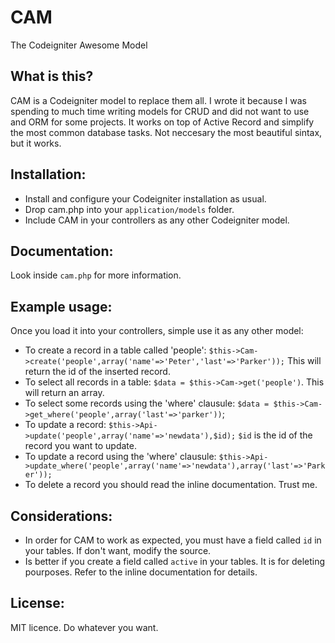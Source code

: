 CAM
===

The Codeigniter Awesome Model

## What is this?

CAM is a Codeigniter model to replace them all. I wrote it because I was spending to much time writing models for CRUD and did not want to use and ORM for some projects. It works on top of Active Record and simplify the most common database tasks. Not neccesary the most beautiful sintax, but it works.


## Installation:

* Install and configure your Codeigniter installation as usual.
* Drop cam.php into your `application/models` folder.
* Include CAM in your controllers as any other Codeigniter model.

## Documentation:

Look inside `cam.php` for more information.

## Example usage:

Once you load it into your controllers, simple use it as any other model:

* To create a record in a table called 'people': `$this->Cam->create('people',array('name'=>'Peter','last'=>'Parker'));` This will return the id of the inserted record.
* To select all records in a table: `$data = $this->Cam->get('people')`. This will return an array.
* To select some records using the 'where' clausule: `$data = $this->Cam->get_where('people',array('last'=>'parker'))`;
* To update a record: `$this->Api->update('people',array('name'=>'newdata'),$id);` `$id` is the id of the record you want to update.
* To update a record using the 'where' clausule: `$this->Api->update_where('people',array('name'=>'newdata'),array('last'=>'Parker'));`
* To delete a record you should read the inline documentation. Trust me.

## Considerations:

* In order for CAM to work as expected, you must have a field called `id` in your tables. If don't want, modify the source.
* Is better if you create a field called `active` in your tables. It is for deleting pourposes. Refer to the inline documentation for details.

## License:

MIT licence. Do whatever you want.



